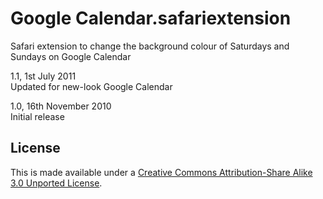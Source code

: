 Google Calendar.safariextension
===============================

Safari extension to change the background colour of Saturdays and Sundays on Google Calendar

1.1, 1st July 2011  
Updated for new-look Google Calendar

1.0, 16th November 2010  
Initial release

## License
This is made available under a [Creative Commons Attribution-Share Alike 3.0 Unported License](http://creativecommons.org/licenses/by-sa/3.0).